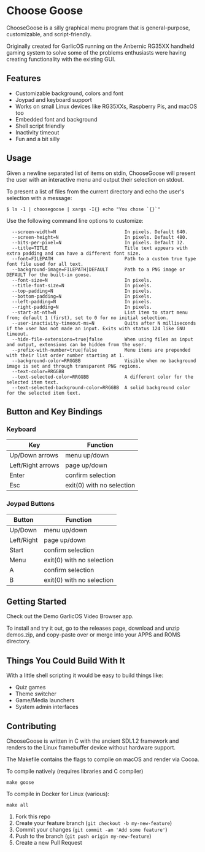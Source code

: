 # Choose Goose

ChooseGoose is a silly graphical menu program that is general-purpose, customizable, and script-friendly.

Originally created for GarlicOS running on the Anbernic RG35XX handheld gaming system to solve some of the problems enthusiasts were having creating functionality with the existing GUI.

## Features

* Customizable background, colors and font
* Joypad and keyboard support
* Works on small Linux devices like RG35XXs, Raspberry Pis, and macOS too
* Embedded font and background
* Shell script friendly
* Inactivity timeout
* Fun and a bit silly

## Usage

Given a newline separated list of items on stdin, ChooseGoose will present the user with an interactive menu and output their selection on stdout.

To present a list of files from the current directory and echo the user's selection with a message:

```
$ ls -1 | choosegoose | xargs -I{} echo "You chose `{}`"
```

Use the following command line options to customize:

```
  --screen-width=N                         In pixels. Default 640.
  --screen-height=N                        In pixels. Default 480.
  --bits-per-pixel=N                       In pixels. Default 32.
  --title=TITLE                            Title text appears with extra padding and can have a different font size.
  --font=FILEPATH                          Path to a custom true type font file used for all text.
  --background-image=FILEPATH|DEFAULT      Path to a PNG image or DEFAULT for the built-in goose.
  --font-size=N                            In pixels.
  --title-font-size=N                      In pixels.
  --top-padding=N                          In pixels.
  --bottom-padding=N                       In pixels.
  --left-padding=N                         In pixels.
  --right-padding=N                        In pixels.
  --start-at-nth=N                         List item to start menu from; default 1 (first), set to 0 for no initial selection.
  --user-inactivity-timeout-ms=N           Quits after N milliseconds if the user has not made an input. Exits with status 124 like GNU timeout.
  --hide-file-extensions=true|false        When using files as input and output, extensions can be hidden from the user.
  --prefix-with-number=true|false          Menu items are prepended with their list order number starting at 1.
  --background-color=RRGGBB                Visible when no background image is set and through transparent PNG regions.
  --text-color=RRGGBB
  --text-selected-color=RRGGBB             A different color for the selected item text.
  --text-selected-background-color=RRGGBB  A solid background color for the selected item text.
```

## Button and Key Bindings

### Keyboard

| Key               | Function
|-------------------|--------------------------------
| Up/Down arrows    | menu up/down
| Left/Right arrows | page up/down
| Enter             | confirm selection
| Esc               | exit(0) with no selection

### Joypad Buttons

| Button            | Function
|-------------------|--------------------------------
| Up/Down           | menu up/down
| Left/Right        | page up/down
| Start             | confirm selection
| Menu              | exit(0) with no selection
| A                 | confirm selection
| B                 | exit(0) with no selection

## Getting Started

Check out the Demo GarlicOS Video Browser app.

To install and try it out, go to the releases page, download and unzip demos.zip, and copy-paste over or merge into your APPS and ROMS directory.

## Things You Could Build With It

With a little shell scripting it would be easy to build things like:

* Quiz games
* Theme switcher
* Game/Media launchers
* System admin interfaces

## Contributing

ChooseGoose is written in C with the ancient SDL1.2 framework and renders to the Linux framebuffer device without hardware support.

The Makefile contains the flags to compile on macOS and render via Cocoa.

To compile natively (requires libraries and C compiler)
```
make goose
```

To compile in Docker for Linux (various):
```
make all
```

1. Fork this repo
2. Create your feature branch (`git checkout -b my-new-feature`)
3. Commit your changes (`git commit -am 'Add some feature'`)
4. Push to the branch (`git push origin my-new-feature`)
5. Create a new Pull Request
